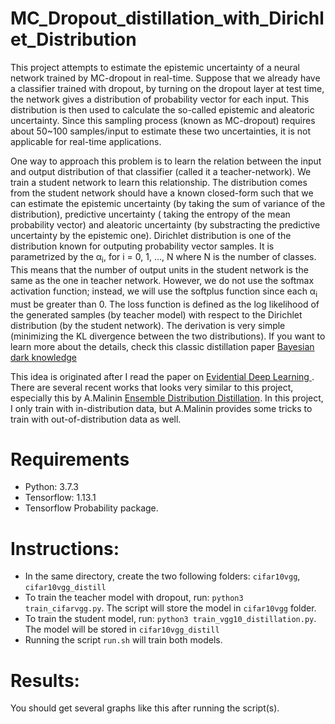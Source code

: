 # MC_Dropout_distillation_with_Dirichlet_Distribution

This project attempts to estimate the epistemic uncertainty of a neural network trained by MC-dropout in real-time.
Suppose that we already have a classifier trained with dropout, by turning on the dropout layer at test time, the network gives a distribution of probability vector for each input. This distribution is then used to calculate the so-called epistemic and aleatoric uncertainty.
Since this sampling process (known as MC-dropout) requires about 50~100 samples/input to estimate these two uncertainties, it is not applicable for real-time applications.

One way to approach this problem is to learn the relation between the input and output distribution of that classifier (called it a teacher-network). We train a student network to learn this relationship. The distribution comes from the student network should have a known closed-form such that we can estimate the epistemic uncertainty (by taking the sum of variance of the distribution), predictive uncertainty ( taking the entropy of the mean probability vector) and aleatoric uncertainty (by substracting the predictive uncertainty by the epistemic one). Dirichlet distribution is one of the distribution known for outputing probability vector samples. It is parametrized by the &alpha;<sub>i</sub>, for i = 0, 1, ..., N where N is the number of classes. This means that the number of output units in the student network is the same as the one in teacher network. However, we do not use the softmax activation function; instead, we will use the softplus function since each &alpha;<sub>i</sub> must be greater than 0. The loss function is defined as the log likelihood of the generated samples (by teacher model) with respect to the Dirichlet distribution (by the student network). The derivation is very simple (minimizing the KL divergence between the two distributions). If you want to learn more about the details, check this classic distillation paper [Bayesian dark knowledge](http://papers.nips.cc/paper/5965-bayesian-dark-knowledge)

This idea is originated after I read the paper on [ Evidential Deep Learning ](http://papers.nips.cc/paper/7580-evidential-deep-learning-to-quantify-classification-uncertainty). There are several recent works that looks very similar to this project, especially  this by A.Malinin [Ensemble Distribution Distillation](https://arxiv.org/abs/1905.00076). In this project, I only train with in-distribution data, but A.Malinin provides some tricks to train with out-of-distribution data as well.

# Requirements
- Python: 3.7.3
- Tensorflow: 1.13.1
- Tensorflow Probability package.

# Instructions:
- In the same directory, create the two following folders: `cifar10vgg`, `cifar10vgg_distill`
- To train the teacher model with dropout, run: `python3 train_cifarvgg.py`. The script will store the model in `cifar10vgg` folder.
- To train the student model, run: `python3 train_vgg10_distillation.py`. The model will be stored in `cifar10vgg_distill`
- Running the script `run.sh` will train both models.

# Results:
You should get several graphs like this after running the script(s). 




  
